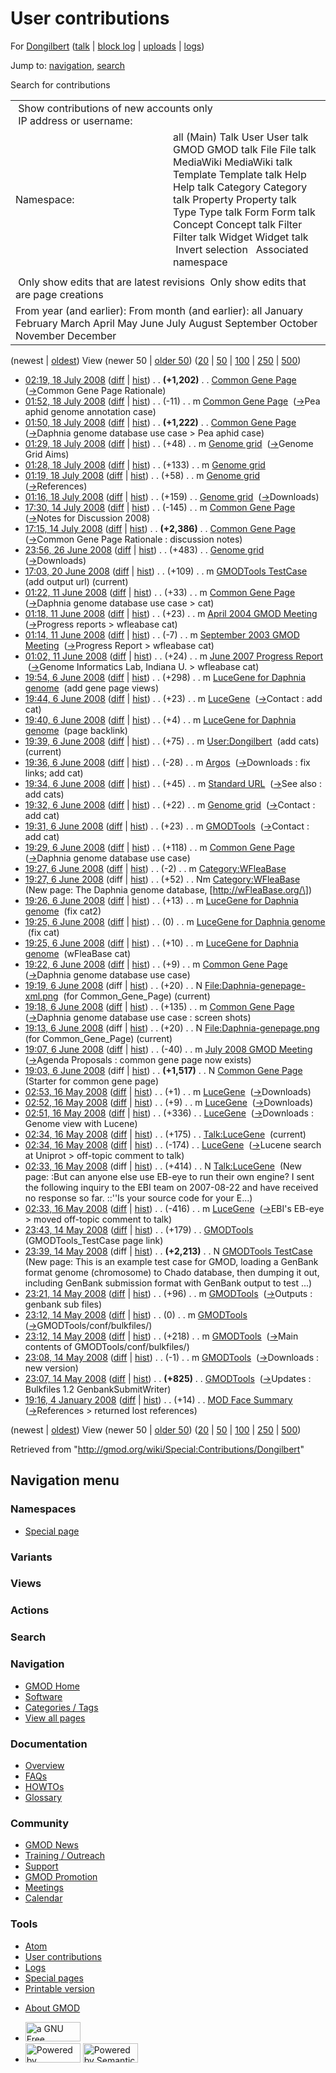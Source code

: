 <div id="mw-page-base" class="noprint">

</div>

<div id="mw-head-base" class="noprint">

</div>

<div id="content" class="mw-body" role="main">

<span id="top"></span>

<div id="mw-js-message" style="display:none;">

</div>



# <span dir="auto">User contributions</span>

<div id="bodyContent">

<div id="contentSub">

For [Dongilbert](/wiki/User:Dongilbert "User:Dongilbert") (<a
href="/mediawiki/index.php?title=User_talk:Dongilbert&amp;action=edit&amp;redlink=1"
class="new" title="User talk:Dongilbert (page does not exist)">talk</a>
\| [block
log](/mediawiki/index.php?title=Special:Log/block&page=User%3ADongilbert "Special:Log/block")
\|
[uploads](/wiki/Special:ListFiles/Dongilbert "Special:ListFiles/Dongilbert")
\| [logs](/wiki/Special:Log/Dongilbert "Special:Log/Dongilbert"))

</div>

<div id="jump-to-nav" class="mw-jump">

Jump to: [navigation](#mw-navigation), [search](#p-search)

</div>

<div id="mw-content-text">

Search for contributions

<table class="mw-contributions-table">
<colgroup>
<col style="width: 50%" />
<col style="width: 50%" />
</colgroup>
<tbody>
<tr class="odd">
<td colspan="2"> Show contributions of new accounts only<br />
 IP address or username:</td>
</tr>
<tr class="even">
<td class="mw-label">Namespace:</td>
<td>all (Main) Talk User User talk GMOD GMOD talk File File talk
MediaWiki MediaWiki talk Template Template talk Help Help talk Category
Category talk Property Property talk Type Type talk Form Form talk
Concept Concept talk Filter Filter talk Widget Widget talk  
 Invert selection 
 Associated namespace </td>
</tr>
<tr class="odd">
<td colspan="2"></td>
</tr>
<tr class="even">
<td colspan="2"> Only show edits that are latest revisions
 Only show edits that are page creations</td>
</tr>
<tr class="odd">
<td colspan="2">From year (and earlier): From month (and earlier): all
January February March April May June July August September October
November December</td>
</tr>
</tbody>
</table>

(newest \| <a
href="/mediawiki/index.php?title=Special:Contributions/Dongilbert&amp;dir=prev&amp;target=Dongilbert"
class="mw-lastlink" rel="last"
title="Special:Contributions/Dongilbert">oldest</a>) View (newer 50 \|
<a
href="/mediawiki/index.php?title=Special:Contributions/Dongilbert&amp;offset=20080104191647&amp;target=Dongilbert"
class="mw-nextlink" rel="next"
title="Special:Contributions/Dongilbert">older 50</a>) (<a
href="/mediawiki/index.php?title=Special:Contributions/Dongilbert&amp;offset=&amp;limit=20&amp;target=Dongilbert"
class="mw-numlink" title="Special:Contributions/Dongilbert">20</a> \| <a
href="/mediawiki/index.php?title=Special:Contributions/Dongilbert&amp;offset=&amp;limit=50&amp;target=Dongilbert"
class="mw-numlink" title="Special:Contributions/Dongilbert">50</a> \| <a
href="/mediawiki/index.php?title=Special:Contributions/Dongilbert&amp;offset=&amp;limit=100&amp;target=Dongilbert"
class="mw-numlink" title="Special:Contributions/Dongilbert">100</a> \|
<a
href="/mediawiki/index.php?title=Special:Contributions/Dongilbert&amp;offset=&amp;limit=250&amp;target=Dongilbert"
class="mw-numlink" title="Special:Contributions/Dongilbert">250</a> \|
<a
href="/mediawiki/index.php?title=Special:Contributions/Dongilbert&amp;offset=&amp;limit=500&amp;target=Dongilbert"
class="mw-numlink" title="Special:Contributions/Dongilbert">500</a>)

- <a href="/mediawiki/index.php?title=Common_Gene_Page&amp;oldid=5860"
  class="mw-changeslist-date" title="Common Gene Page">02:19, 18 July
  2008</a>
  ([diff](/mediawiki/index.php?title=Common_Gene_Page&diff=prev&oldid=5860 "Common Gene Page")
  \|
  [hist](/mediawiki/index.php?title=Common_Gene_Page&action=history "Common Gene Page"))
  <span class="mw-changeslist-separator">. .</span> **(+1,202)**‎
  <span class="mw-changeslist-separator">. .</span>
  <a href="/wiki/Common_Gene_Page" class="mw-contributions-title"
  title="Common Gene Page">Common Gene Page</a> ‎
  <span class="comment">([→](/wiki/Common_Gene_Page#Common_Gene_Page_Rationale "Common Gene Page")‎<span dir="auto"><span class="autocomment">Common
  Gene Page Rationale</span></span>)</span>
- <a href="/mediawiki/index.php?title=Common_Gene_Page&amp;oldid=5859"
  class="mw-changeslist-date" title="Common Gene Page">01:52, 18 July
  2008</a>
  ([diff](/mediawiki/index.php?title=Common_Gene_Page&diff=prev&oldid=5859 "Common Gene Page")
  \|
  [hist](/mediawiki/index.php?title=Common_Gene_Page&action=history "Common Gene Page"))
  <span class="mw-changeslist-separator">. .</span>
  <span class="mw-plusminus-neg" dir="ltr"
  title="5,264 bytes after change">(-11)</span>‎
  <span class="mw-changeslist-separator">. .</span> m
  <a href="/wiki/Common_Gene_Page" class="mw-contributions-title"
  title="Common Gene Page">Common Gene Page</a> ‎
  <span class="comment">([→](/wiki/Common_Gene_Page#Pea_aphid_genome_annotation_case "Common Gene Page")‎<span dir="auto"><span class="autocomment">Pea
  aphid genome annotation case</span></span>)</span>
- <a href="/mediawiki/index.php?title=Common_Gene_Page&amp;oldid=5858"
  class="mw-changeslist-date" title="Common Gene Page">01:50, 18 July
  2008</a>
  ([diff](/mediawiki/index.php?title=Common_Gene_Page&diff=prev&oldid=5858 "Common Gene Page")
  \|
  [hist](/mediawiki/index.php?title=Common_Gene_Page&action=history "Common Gene Page"))
  <span class="mw-changeslist-separator">. .</span> **(+1,222)**‎
  <span class="mw-changeslist-separator">. .</span>
  <a href="/wiki/Common_Gene_Page" class="mw-contributions-title"
  title="Common Gene Page">Common Gene Page</a> ‎
  <span class="comment">([→](/wiki/Common_Gene_Page#Daphnia_genome_database_use_case_.3E_Pea_aphid_case "Common Gene Page")‎<span dir="auto"><span class="autocomment">Daphnia
  genome database use case \> Pea aphid case</span></span>)</span>
- <a href="/mediawiki/index.php?title=Genome_grid&amp;oldid=5856"
  class="mw-changeslist-date" title="Genome grid">01:29, 18 July 2008</a>
  ([diff](/mediawiki/index.php?title=Genome_grid&diff=prev&oldid=5856 "Genome grid")
  \|
  [hist](/mediawiki/index.php?title=Genome_grid&action=history "Genome grid"))
  <span class="mw-changeslist-separator">. .</span>
  <span class="mw-plusminus-pos" dir="ltr"
  title="6,924 bytes after change">(+48)</span>‎
  <span class="mw-changeslist-separator">. .</span> m
  <a href="/wiki/Genome_grid" class="mw-contributions-title"
  title="Genome grid">Genome grid</a> ‎
  <span class="comment">([→](/wiki/Genome_grid#Genome_Grid_Aims "Genome grid")‎<span dir="auto"><span class="autocomment">Genome
  Grid Aims</span></span>)</span>
- <a href="/mediawiki/index.php?title=Genome_grid&amp;oldid=5855"
  class="mw-changeslist-date" title="Genome grid">01:28, 18 July 2008</a>
  ([diff](/mediawiki/index.php?title=Genome_grid&diff=prev&oldid=5855 "Genome grid")
  \|
  [hist](/mediawiki/index.php?title=Genome_grid&action=history "Genome grid"))
  <span class="mw-changeslist-separator">. .</span>
  <span class="mw-plusminus-pos" dir="ltr"
  title="6,876 bytes after change">(+133)</span>‎
  <span class="mw-changeslist-separator">. .</span> m
  <a href="/wiki/Genome_grid" class="mw-contributions-title"
  title="Genome grid">Genome grid</a> ‎
- <a href="/mediawiki/index.php?title=Genome_grid&amp;oldid=5854"
  class="mw-changeslist-date" title="Genome grid">01:19, 18 July 2008</a>
  ([diff](/mediawiki/index.php?title=Genome_grid&diff=prev&oldid=5854 "Genome grid")
  \|
  [hist](/mediawiki/index.php?title=Genome_grid&action=history "Genome grid"))
  <span class="mw-changeslist-separator">. .</span>
  <span class="mw-plusminus-pos" dir="ltr"
  title="6,743 bytes after change">(+58)</span>‎
  <span class="mw-changeslist-separator">. .</span> m
  <a href="/wiki/Genome_grid" class="mw-contributions-title"
  title="Genome grid">Genome grid</a> ‎
  <span class="comment">([→](/wiki/Genome_grid#References "Genome grid")‎<span dir="auto"><span class="autocomment">References</span></span>)</span>
- <a href="/mediawiki/index.php?title=Genome_grid&amp;oldid=5853"
  class="mw-changeslist-date" title="Genome grid">01:16, 18 July 2008</a>
  ([diff](/mediawiki/index.php?title=Genome_grid&diff=prev&oldid=5853 "Genome grid")
  \|
  [hist](/mediawiki/index.php?title=Genome_grid&action=history "Genome grid"))
  <span class="mw-changeslist-separator">. .</span>
  <span class="mw-plusminus-pos" dir="ltr"
  title="6,685 bytes after change">(+159)</span>‎
  <span class="mw-changeslist-separator">. .</span>
  <a href="/wiki/Genome_grid" class="mw-contributions-title"
  title="Genome grid">Genome grid</a> ‎
  <span class="comment">([→](/wiki/Genome_grid#Downloads "Genome grid")‎<span dir="auto"><span class="autocomment">Downloads</span></span>)</span>
- <a href="/mediawiki/index.php?title=Common_Gene_Page&amp;oldid=5781"
  class="mw-changeslist-date" title="Common Gene Page">17:30, 14 July
  2008</a>
  ([diff](/mediawiki/index.php?title=Common_Gene_Page&diff=prev&oldid=5781 "Common Gene Page")
  \|
  [hist](/mediawiki/index.php?title=Common_Gene_Page&action=history "Common Gene Page"))
  <span class="mw-changeslist-separator">. .</span>
  <span class="mw-plusminus-neg" dir="ltr"
  title="4,053 bytes after change">(-145)</span>‎
  <span class="mw-changeslist-separator">. .</span> m
  <a href="/wiki/Common_Gene_Page" class="mw-contributions-title"
  title="Common Gene Page">Common Gene Page</a> ‎
  <span class="comment">([→](/wiki/Common_Gene_Page#Notes_for_Discussion_2008 "Common Gene Page")‎<span dir="auto"><span class="autocomment">Notes
  for Discussion 2008</span></span>)</span>
- <a href="/mediawiki/index.php?title=Common_Gene_Page&amp;oldid=5779"
  class="mw-changeslist-date" title="Common Gene Page">17:15, 14 July
  2008</a>
  ([diff](/mediawiki/index.php?title=Common_Gene_Page&diff=prev&oldid=5779 "Common Gene Page")
  \|
  [hist](/mediawiki/index.php?title=Common_Gene_Page&action=history "Common Gene Page"))
  <span class="mw-changeslist-separator">. .</span> **(+2,386)**‎
  <span class="mw-changeslist-separator">. .</span>
  <a href="/wiki/Common_Gene_Page" class="mw-contributions-title"
  title="Common Gene Page">Common Gene Page</a> ‎
  <span class="comment">([→](/wiki/Common_Gene_Page#Common_Gene_Page_Rationale_:_discussion_notes "Common Gene Page")‎<span dir="auto"><span class="autocomment">Common
  Gene Page Rationale : discussion notes</span></span>)</span>
- <a href="/mediawiki/index.php?title=Genome_grid&amp;oldid=5673"
  class="mw-changeslist-date" title="Genome grid">23:56, 26 June 2008</a>
  ([diff](/mediawiki/index.php?title=Genome_grid&diff=prev&oldid=5673 "Genome grid")
  \|
  [hist](/mediawiki/index.php?title=Genome_grid&action=history "Genome grid"))
  <span class="mw-changeslist-separator">. .</span>
  <span class="mw-plusminus-pos" dir="ltr"
  title="6,526 bytes after change">(+483)</span>‎
  <span class="mw-changeslist-separator">. .</span>
  <a href="/wiki/Genome_grid" class="mw-contributions-title"
  title="Genome grid">Genome grid</a> ‎
  <span class="comment">([→](/wiki/Genome_grid#Downloads "Genome grid")‎<span dir="auto"><span class="autocomment">Downloads</span></span>)</span>
- <a href="/mediawiki/index.php?title=GMODTools_TestCase&amp;oldid=5664"
  class="mw-changeslist-date" title="GMODTools TestCase">17:03, 20 June
  2008</a>
  ([diff](/mediawiki/index.php?title=GMODTools_TestCase&diff=prev&oldid=5664 "GMODTools TestCase")
  \|
  [hist](/mediawiki/index.php?title=GMODTools_TestCase&action=history "GMODTools TestCase"))
  <span class="mw-changeslist-separator">. .</span>
  <span class="mw-plusminus-pos" dir="ltr"
  title="2,322 bytes after change">(+109)</span>‎
  <span class="mw-changeslist-separator">. .</span> m
  <a href="/wiki/GMODTools_TestCase" class="mw-contributions-title"
  title="GMODTools TestCase">GMODTools TestCase</a> ‎
  <span class="comment">(add output url)</span>
  <span class="mw-uctop">(current)</span>
- <a href="/mediawiki/index.php?title=Common_Gene_Page&amp;oldid=5595"
  class="mw-changeslist-date" title="Common Gene Page">01:22, 11 June
  2008</a>
  ([diff](/mediawiki/index.php?title=Common_Gene_Page&diff=prev&oldid=5595 "Common Gene Page")
  \|
  [hist](/mediawiki/index.php?title=Common_Gene_Page&action=history "Common Gene Page"))
  <span class="mw-changeslist-separator">. .</span>
  <span class="mw-plusminus-pos" dir="ltr"
  title="1,812 bytes after change">(+33)</span>‎
  <span class="mw-changeslist-separator">. .</span> m
  <a href="/wiki/Common_Gene_Page" class="mw-contributions-title"
  title="Common Gene Page">Common Gene Page</a> ‎
  <span class="comment">([→](/wiki/Common_Gene_Page#Daphnia_genome_database_use_case_.3E_cat "Common Gene Page")‎<span dir="auto"><span class="autocomment">Daphnia
  genome database use case \> cat</span></span>)</span>
- <a
  href="/mediawiki/index.php?title=April_2004_GMOD_Meeting&amp;oldid=5594"
  class="mw-changeslist-date" title="April 2004 GMOD Meeting">01:18, 11
  June 2008</a>
  ([diff](/mediawiki/index.php?title=April_2004_GMOD_Meeting&diff=prev&oldid=5594 "April 2004 GMOD Meeting")
  \|
  [hist](/mediawiki/index.php?title=April_2004_GMOD_Meeting&action=history "April 2004 GMOD Meeting"))
  <span class="mw-changeslist-separator">. .</span>
  <span class="mw-plusminus-pos" dir="ltr"
  title="43,350 bytes after change">(+23)</span>‎
  <span class="mw-changeslist-separator">. .</span> m
  <a href="/wiki/April_2004_GMOD_Meeting" class="mw-contributions-title"
  title="April 2004 GMOD Meeting">April 2004 GMOD Meeting</a> ‎
  <span class="comment">([→](/wiki/April_2004_GMOD_Meeting#Progress_reports_.3E_wfleabase_cat "April 2004 GMOD Meeting")‎<span dir="auto"><span class="autocomment">Progress
  reports \> wfleabase cat</span></span>)</span>
- <a
  href="/mediawiki/index.php?title=September_2003_GMOD_Meeting&amp;oldid=5593"
  class="mw-changeslist-date" title="September 2003 GMOD Meeting">01:14,
  11 June 2008</a>
  ([diff](/mediawiki/index.php?title=September_2003_GMOD_Meeting&diff=prev&oldid=5593 "September 2003 GMOD Meeting")
  \|
  [hist](/mediawiki/index.php?title=September_2003_GMOD_Meeting&action=history "September 2003 GMOD Meeting"))
  <span class="mw-changeslist-separator">. .</span>
  <span class="mw-plusminus-neg" dir="ltr"
  title="28,862 bytes after change">(-7)</span>‎
  <span class="mw-changeslist-separator">. .</span> m
  <a href="/wiki/September_2003_GMOD_Meeting"
  class="mw-contributions-title"
  title="September 2003 GMOD Meeting">September 2003 GMOD Meeting</a> ‎
  <span class="comment">([→](/wiki/September_2003_GMOD_Meeting#Progress_Report_.3E_wfleabase_cat "September 2003 GMOD Meeting")‎<span dir="auto"><span class="autocomment">Progress
  Report \> wfleabase cat</span></span>)</span>
- <a
  href="/mediawiki/index.php?title=June_2007_Progress_Report&amp;oldid=5592"
  class="mw-changeslist-date" title="June 2007 Progress Report">01:02, 11
  June 2008</a>
  ([diff](/mediawiki/index.php?title=June_2007_Progress_Report&diff=prev&oldid=5592 "June 2007 Progress Report")
  \|
  [hist](/mediawiki/index.php?title=June_2007_Progress_Report&action=history "June 2007 Progress Report"))
  <span class="mw-changeslist-separator">. .</span>
  <span class="mw-plusminus-pos" dir="ltr"
  title="27,068 bytes after change">(+24)</span>‎
  <span class="mw-changeslist-separator">. .</span> m
  <a href="/wiki/June_2007_Progress_Report" class="mw-contributions-title"
  title="June 2007 Progress Report">June 2007 Progress Report</a> ‎
  <span class="comment">([→](/wiki/June_2007_Progress_Report#Genome_Informatics_Lab.2C_Indiana_U._.3E_wfleabase_cat "June 2007 Progress Report")‎<span dir="auto"><span class="autocomment">Genome
  Informatics Lab, Indiana U. \> wfleabase cat</span></span>)</span>
- <a
  href="/mediawiki/index.php?title=LuceGene_for_Daphnia_genome&amp;oldid=5582"
  class="mw-changeslist-date" title="LuceGene for Daphnia genome">19:54, 6
  June 2008</a>
  ([diff](/mediawiki/index.php?title=LuceGene_for_Daphnia_genome&diff=prev&oldid=5582 "LuceGene for Daphnia genome")
  \|
  [hist](/mediawiki/index.php?title=LuceGene_for_Daphnia_genome&action=history "LuceGene for Daphnia genome"))
  <span class="mw-changeslist-separator">. .</span>
  <span class="mw-plusminus-pos" dir="ltr"
  title="2,808 bytes after change">(+298)</span>‎
  <span class="mw-changeslist-separator">. .</span> m
  <a href="/wiki/LuceGene_for_Daphnia_genome"
  class="mw-contributions-title"
  title="LuceGene for Daphnia genome">LuceGene for Daphnia genome</a> ‎
  <span class="comment">(add gene page views)</span>
- <a href="/mediawiki/index.php?title=LuceGene&amp;oldid=5580"
  class="mw-changeslist-date" title="LuceGene">19:44, 6 June 2008</a>
  ([diff](/mediawiki/index.php?title=LuceGene&diff=prev&oldid=5580 "LuceGene")
  \|
  [hist](/mediawiki/index.php?title=LuceGene&action=history "LuceGene"))
  <span class="mw-changeslist-separator">. .</span>
  <span class="mw-plusminus-pos" dir="ltr"
  title="5,641 bytes after change">(+23)</span>‎
  <span class="mw-changeslist-separator">. .</span> m
  <a href="/wiki/LuceGene" class="mw-contributions-title"
  title="LuceGene">LuceGene</a> ‎
  <span class="comment">([→](/wiki/LuceGene#Contact_:_add_cat "LuceGene")‎<span dir="auto"><span class="autocomment">Contact
  : add cat</span></span>)</span>
- <a
  href="/mediawiki/index.php?title=LuceGene_for_Daphnia_genome&amp;oldid=5579"
  class="mw-changeslist-date" title="LuceGene for Daphnia genome">19:40, 6
  June 2008</a>
  ([diff](/mediawiki/index.php?title=LuceGene_for_Daphnia_genome&diff=prev&oldid=5579 "LuceGene for Daphnia genome")
  \|
  [hist](/mediawiki/index.php?title=LuceGene_for_Daphnia_genome&action=history "LuceGene for Daphnia genome"))
  <span class="mw-changeslist-separator">. .</span>
  <span class="mw-plusminus-pos" dir="ltr"
  title="2,510 bytes after change">(+4)</span>‎
  <span class="mw-changeslist-separator">. .</span> m
  <a href="/wiki/LuceGene_for_Daphnia_genome"
  class="mw-contributions-title"
  title="LuceGene for Daphnia genome">LuceGene for Daphnia genome</a> ‎
  <span class="comment">(page backlink)</span>
- <a href="/mediawiki/index.php?title=User:Dongilbert&amp;oldid=5578"
  class="mw-changeslist-date" title="User:Dongilbert">19:39, 6 June
  2008</a>
  ([diff](/mediawiki/index.php?title=User:Dongilbert&diff=prev&oldid=5578 "User:Dongilbert")
  \|
  [hist](/mediawiki/index.php?title=User:Dongilbert&action=history "User:Dongilbert"))
  <span class="mw-changeslist-separator">. .</span>
  <span class="mw-plusminus-pos" dir="ltr"
  title="179 bytes after change">(+75)</span>‎
  <span class="mw-changeslist-separator">. .</span> m
  <a href="/wiki/User:Dongilbert" class="mw-contributions-title"
  title="User:Dongilbert">User:Dongilbert</a> ‎
  <span class="comment">(add cats)</span>
  <span class="mw-uctop">(current)</span>
- <a href="/mediawiki/index.php?title=Argos&amp;oldid=5577"
  class="mw-changeslist-date" title="Argos">19:36, 6 June 2008</a>
  ([diff](/mediawiki/index.php?title=Argos&diff=prev&oldid=5577 "Argos")
  \| [hist](/mediawiki/index.php?title=Argos&action=history "Argos"))
  <span class="mw-changeslist-separator">. .</span>
  <span class="mw-plusminus-neg" dir="ltr"
  title="12,244 bytes after change">(-28)</span>‎
  <span class="mw-changeslist-separator">. .</span> m
  <a href="/wiki/Argos" class="mw-contributions-title"
  title="Argos">Argos</a> ‎
  <span class="comment">([→](/wiki/Argos#Downloads_:_fix_links.3B_add_cat "Argos")‎<span dir="auto"><span class="autocomment">Downloads
  : fix links; add cat</span></span>)</span>
- <a href="/mediawiki/index.php?title=Standard_URL&amp;oldid=5576"
  class="mw-changeslist-date" title="Standard URL">19:34, 6 June 2008</a>
  ([diff](/mediawiki/index.php?title=Standard_URL&diff=prev&oldid=5576 "Standard URL")
  \|
  [hist](/mediawiki/index.php?title=Standard_URL&action=history "Standard URL"))
  <span class="mw-changeslist-separator">. .</span>
  <span class="mw-plusminus-pos" dir="ltr"
  title="4,179 bytes after change">(+45)</span>‎
  <span class="mw-changeslist-separator">. .</span> m
  <a href="/wiki/Standard_URL" class="mw-contributions-title"
  title="Standard URL">Standard URL</a> ‎
  <span class="comment">([→](/wiki/Standard_URL#See_also_:_add_cats "Standard URL")‎<span dir="auto"><span class="autocomment">See
  also : add cats</span></span>)</span>
- <a href="/mediawiki/index.php?title=Genome_grid&amp;oldid=5575"
  class="mw-changeslist-date" title="Genome grid">19:32, 6 June 2008</a>
  ([diff](/mediawiki/index.php?title=Genome_grid&diff=prev&oldid=5575 "Genome grid")
  \|
  [hist](/mediawiki/index.php?title=Genome_grid&action=history "Genome grid"))
  <span class="mw-changeslist-separator">. .</span>
  <span class="mw-plusminus-pos" dir="ltr"
  title="6,043 bytes after change">(+22)</span>‎
  <span class="mw-changeslist-separator">. .</span> m
  <a href="/wiki/Genome_grid" class="mw-contributions-title"
  title="Genome grid">Genome grid</a> ‎
  <span class="comment">([→](/wiki/Genome_grid#Contact_:_add_cat "Genome grid")‎<span dir="auto"><span class="autocomment">Contact
  : add cat</span></span>)</span>
- <a href="/mediawiki/index.php?title=GMODTools&amp;oldid=5574"
  class="mw-changeslist-date" title="GMODTools">19:31, 6 June 2008</a>
  ([diff](/mediawiki/index.php?title=GMODTools&diff=prev&oldid=5574 "GMODTools")
  \|
  [hist](/mediawiki/index.php?title=GMODTools&action=history "GMODTools"))
  <span class="mw-changeslist-separator">. .</span>
  <span class="mw-plusminus-pos" dir="ltr"
  title="10,019 bytes after change">(+23)</span>‎
  <span class="mw-changeslist-separator">. .</span> m
  <a href="/wiki/GMODTools" class="mw-contributions-title"
  title="GMODTools">GMODTools</a> ‎
  <span class="comment">([→](/wiki/GMODTools#Contact_:_add_cat "GMODTools")‎<span dir="auto"><span class="autocomment">Contact
  : add cat</span></span>)</span>
- <a href="/mediawiki/index.php?title=Common_Gene_Page&amp;oldid=5573"
  class="mw-changeslist-date" title="Common Gene Page">19:29, 6 June
  2008</a>
  ([diff](/mediawiki/index.php?title=Common_Gene_Page&diff=prev&oldid=5573 "Common Gene Page")
  \|
  [hist](/mediawiki/index.php?title=Common_Gene_Page&action=history "Common Gene Page"))
  <span class="mw-changeslist-separator">. .</span>
  <span class="mw-plusminus-pos" dir="ltr"
  title="1,779 bytes after change">(+118)</span>‎
  <span class="mw-changeslist-separator">. .</span> m
  <a href="/wiki/Common_Gene_Page" class="mw-contributions-title"
  title="Common Gene Page">Common Gene Page</a> ‎
  <span class="comment">([→](/wiki/Common_Gene_Page#Daphnia_genome_database_use_case "Common Gene Page")‎<span dir="auto"><span class="autocomment">Daphnia
  genome database use case</span></span>)</span>
- <a href="/mediawiki/index.php?title=Category:WFleaBase&amp;oldid=5572"
  class="mw-changeslist-date" title="Category:WFleaBase">19:27, 6 June
  2008</a>
  ([diff](/mediawiki/index.php?title=Category:WFleaBase&diff=prev&oldid=5572 "Category:WFleaBase")
  \|
  [hist](/mediawiki/index.php?title=Category:WFleaBase&action=history "Category:WFleaBase"))
  <span class="mw-changeslist-separator">. .</span>
  <span class="mw-plusminus-neg" dir="ltr"
  title="50 bytes after change">(-2)</span>‎
  <span class="mw-changeslist-separator">. .</span> m
  <a href="/wiki/Category:WFleaBase" class="mw-contributions-title"
  title="Category:WFleaBase">Category:WFleaBase</a> ‎
- <a href="/mediawiki/index.php?title=Category:WFleaBase&amp;oldid=5571"
  class="mw-changeslist-date" title="Category:WFleaBase">19:27, 6 June
  2008</a> (diff \|
  [hist](/mediawiki/index.php?title=Category:WFleaBase&action=history "Category:WFleaBase"))
  <span class="mw-changeslist-separator">. .</span>
  <span class="mw-plusminus-pos" dir="ltr"
  title="52 bytes after change">(+52)</span>‎
  <span class="mw-changeslist-separator">. .</span> Nm
  <a href="/wiki/Category:WFleaBase" class="mw-contributions-title"
  title="Category:WFleaBase">Category:WFleaBase</a> ‎
  <span class="comment">(New page: The Daphnia genome database,
  \[http://wFleaBase.org/\])</span>
- <a
  href="/mediawiki/index.php?title=LuceGene_for_Daphnia_genome&amp;oldid=5570"
  class="mw-changeslist-date" title="LuceGene for Daphnia genome">19:26, 6
  June 2008</a>
  ([diff](/mediawiki/index.php?title=LuceGene_for_Daphnia_genome&diff=prev&oldid=5570 "LuceGene for Daphnia genome")
  \|
  [hist](/mediawiki/index.php?title=LuceGene_for_Daphnia_genome&action=history "LuceGene for Daphnia genome"))
  <span class="mw-changeslist-separator">. .</span>
  <span class="mw-plusminus-pos" dir="ltr"
  title="2,506 bytes after change">(+13)</span>‎
  <span class="mw-changeslist-separator">. .</span> m
  <a href="/wiki/LuceGene_for_Daphnia_genome"
  class="mw-contributions-title"
  title="LuceGene for Daphnia genome">LuceGene for Daphnia genome</a> ‎
  <span class="comment">(fix cat2)</span>
- <a
  href="/mediawiki/index.php?title=LuceGene_for_Daphnia_genome&amp;oldid=5569"
  class="mw-changeslist-date" title="LuceGene for Daphnia genome">19:25, 6
  June 2008</a>
  ([diff](/mediawiki/index.php?title=LuceGene_for_Daphnia_genome&diff=prev&oldid=5569 "LuceGene for Daphnia genome")
  \|
  [hist](/mediawiki/index.php?title=LuceGene_for_Daphnia_genome&action=history "LuceGene for Daphnia genome"))
  <span class="mw-changeslist-separator">. .</span>
  <span class="mw-plusminus-null" dir="ltr"
  title="2,493 bytes after change">(0)</span>‎
  <span class="mw-changeslist-separator">. .</span> m
  <a href="/wiki/LuceGene_for_Daphnia_genome"
  class="mw-contributions-title"
  title="LuceGene for Daphnia genome">LuceGene for Daphnia genome</a> ‎
  <span class="comment">(fix cat)</span>
- <a
  href="/mediawiki/index.php?title=LuceGene_for_Daphnia_genome&amp;oldid=5568"
  class="mw-changeslist-date" title="LuceGene for Daphnia genome">19:25, 6
  June 2008</a>
  ([diff](/mediawiki/index.php?title=LuceGene_for_Daphnia_genome&diff=prev&oldid=5568 "LuceGene for Daphnia genome")
  \|
  [hist](/mediawiki/index.php?title=LuceGene_for_Daphnia_genome&action=history "LuceGene for Daphnia genome"))
  <span class="mw-changeslist-separator">. .</span>
  <span class="mw-plusminus-pos" dir="ltr"
  title="2,493 bytes after change">(+10)</span>‎
  <span class="mw-changeslist-separator">. .</span> m
  <a href="/wiki/LuceGene_for_Daphnia_genome"
  class="mw-contributions-title"
  title="LuceGene for Daphnia genome">LuceGene for Daphnia genome</a> ‎
  <span class="comment">(wFleaBase cat)</span>
- <a href="/mediawiki/index.php?title=Common_Gene_Page&amp;oldid=5567"
  class="mw-changeslist-date" title="Common Gene Page">19:22, 6 June
  2008</a>
  ([diff](/mediawiki/index.php?title=Common_Gene_Page&diff=prev&oldid=5567 "Common Gene Page")
  \|
  [hist](/mediawiki/index.php?title=Common_Gene_Page&action=history "Common Gene Page"))
  <span class="mw-changeslist-separator">. .</span>
  <span class="mw-plusminus-pos" dir="ltr"
  title="1,661 bytes after change">(+9)</span>‎
  <span class="mw-changeslist-separator">. .</span> m
  <a href="/wiki/Common_Gene_Page" class="mw-contributions-title"
  title="Common Gene Page">Common Gene Page</a> ‎
  <span class="comment">([→](/wiki/Common_Gene_Page#Daphnia_genome_database_use_case "Common Gene Page")‎<span dir="auto"><span class="autocomment">Daphnia
  genome database use case</span></span>)</span>
- <a
  href="/mediawiki/index.php?title=File:Daphnia-genepage-xml.png&amp;oldid=5566"
  class="mw-changeslist-date" title="File:Daphnia-genepage-xml.png">19:19,
  6 June 2008</a> (diff \|
  [hist](/mediawiki/index.php?title=File:Daphnia-genepage-xml.png&action=history "File:Daphnia-genepage-xml.png"))
  <span class="mw-changeslist-separator">. .</span>
  <span class="mw-plusminus-pos" dir="ltr"
  title="20 bytes after change">(+20)</span>‎
  <span class="mw-changeslist-separator">. .</span> N
  <a href="/wiki/File:Daphnia-genepage-xml.png"
  class="mw-contributions-title"
  title="File:Daphnia-genepage-xml.png">File:Daphnia-genepage-xml.png</a>
  ‎ <span class="comment">(for Common_Gene_Page)</span>
  <span class="mw-uctop">(current)</span>
- <a href="/mediawiki/index.php?title=Common_Gene_Page&amp;oldid=5565"
  class="mw-changeslist-date" title="Common Gene Page">19:18, 6 June
  2008</a>
  ([diff](/mediawiki/index.php?title=Common_Gene_Page&diff=prev&oldid=5565 "Common Gene Page")
  \|
  [hist](/mediawiki/index.php?title=Common_Gene_Page&action=history "Common Gene Page"))
  <span class="mw-changeslist-separator">. .</span>
  <span class="mw-plusminus-pos" dir="ltr"
  title="1,652 bytes after change">(+135)</span>‎
  <span class="mw-changeslist-separator">. .</span> m
  <a href="/wiki/Common_Gene_Page" class="mw-contributions-title"
  title="Common Gene Page">Common Gene Page</a> ‎
  <span class="comment">([→](/wiki/Common_Gene_Page#Daphnia_genome_database_use_case_:_screen_shots "Common Gene Page")‎<span dir="auto"><span class="autocomment">Daphnia
  genome database use case : screen shots</span></span>)</span>
- <a
  href="/mediawiki/index.php?title=File:Daphnia-genepage.png&amp;oldid=5563"
  class="mw-changeslist-date" title="File:Daphnia-genepage.png">19:13, 6
  June 2008</a> (diff \|
  [hist](/mediawiki/index.php?title=File:Daphnia-genepage.png&action=history "File:Daphnia-genepage.png"))
  <span class="mw-changeslist-separator">. .</span>
  <span class="mw-plusminus-pos" dir="ltr"
  title="20 bytes after change">(+20)</span>‎
  <span class="mw-changeslist-separator">. .</span> N
  <a href="/wiki/File:Daphnia-genepage.png" class="mw-contributions-title"
  title="File:Daphnia-genepage.png">File:Daphnia-genepage.png</a> ‎
  <span class="comment">(for Common_Gene_Page)</span>
  <span class="mw-uctop">(current)</span>
- <a
  href="/mediawiki/index.php?title=July_2008_GMOD_Meeting&amp;oldid=5561"
  class="mw-changeslist-date" title="July 2008 GMOD Meeting">19:07, 6 June
  2008</a>
  ([diff](/mediawiki/index.php?title=July_2008_GMOD_Meeting&diff=prev&oldid=5561 "July 2008 GMOD Meeting")
  \|
  [hist](/mediawiki/index.php?title=July_2008_GMOD_Meeting&action=history "July 2008 GMOD Meeting"))
  <span class="mw-changeslist-separator">. .</span>
  <span class="mw-plusminus-neg" dir="ltr"
  title="2,539 bytes after change">(-40)</span>‎
  <span class="mw-changeslist-separator">. .</span> m
  <a href="/wiki/July_2008_GMOD_Meeting" class="mw-contributions-title"
  title="July 2008 GMOD Meeting">July 2008 GMOD Meeting</a> ‎
  <span class="comment">([→](/wiki/July_2008_GMOD_Meeting#Agenda_Proposals_:_common_gene_page_now_exists "July 2008 GMOD Meeting")‎<span dir="auto"><span class="autocomment">Agenda
  Proposals : common gene page now exists</span></span>)</span>
- <a href="/mediawiki/index.php?title=Common_Gene_Page&amp;oldid=5560"
  class="mw-changeslist-date" title="Common Gene Page">19:03, 6 June
  2008</a> (diff \|
  [hist](/mediawiki/index.php?title=Common_Gene_Page&action=history "Common Gene Page"))
  <span class="mw-changeslist-separator">. .</span> **(+1,517)**‎
  <span class="mw-changeslist-separator">. .</span> N
  <a href="/wiki/Common_Gene_Page" class="mw-contributions-title"
  title="Common Gene Page">Common Gene Page</a> ‎
  <span class="comment">(Starter for common gene page)</span>
- <a href="/mediawiki/index.php?title=LuceGene&amp;oldid=5433"
  class="mw-changeslist-date" title="LuceGene">02:53, 16 May 2008</a>
  ([diff](/mediawiki/index.php?title=LuceGene&diff=prev&oldid=5433 "LuceGene")
  \|
  [hist](/mediawiki/index.php?title=LuceGene&action=history "LuceGene"))
  <span class="mw-changeslist-separator">. .</span>
  <span class="mw-plusminus-pos" dir="ltr"
  title="5,618 bytes after change">(+1)</span>‎
  <span class="mw-changeslist-separator">. .</span> m
  <a href="/wiki/LuceGene" class="mw-contributions-title"
  title="LuceGene">LuceGene</a> ‎
  <span class="comment">([→](/wiki/LuceGene#Downloads "LuceGene")‎<span dir="auto"><span class="autocomment">Downloads</span></span>)</span>
- <a href="/mediawiki/index.php?title=LuceGene&amp;oldid=5432"
  class="mw-changeslist-date" title="LuceGene">02:52, 16 May 2008</a>
  ([diff](/mediawiki/index.php?title=LuceGene&diff=prev&oldid=5432 "LuceGene")
  \|
  [hist](/mediawiki/index.php?title=LuceGene&action=history "LuceGene"))
  <span class="mw-changeslist-separator">. .</span>
  <span class="mw-plusminus-pos" dir="ltr"
  title="5,617 bytes after change">(+9)</span>‎
  <span class="mw-changeslist-separator">. .</span> m
  <a href="/wiki/LuceGene" class="mw-contributions-title"
  title="LuceGene">LuceGene</a> ‎
  <span class="comment">([→](/wiki/LuceGene#Downloads "LuceGene")‎<span dir="auto"><span class="autocomment">Downloads</span></span>)</span>
- <a href="/mediawiki/index.php?title=LuceGene&amp;oldid=5431"
  class="mw-changeslist-date" title="LuceGene">02:51, 16 May 2008</a>
  ([diff](/mediawiki/index.php?title=LuceGene&diff=prev&oldid=5431 "LuceGene")
  \|
  [hist](/mediawiki/index.php?title=LuceGene&action=history "LuceGene"))
  <span class="mw-changeslist-separator">. .</span>
  <span class="mw-plusminus-pos" dir="ltr"
  title="5,608 bytes after change">(+336)</span>‎
  <span class="mw-changeslist-separator">. .</span>
  <a href="/wiki/LuceGene" class="mw-contributions-title"
  title="LuceGene">LuceGene</a> ‎
  <span class="comment">([→](/wiki/LuceGene#Downloads_:_Genome_view_with_Lucene "LuceGene")‎<span dir="auto"><span class="autocomment">Downloads
  : Genome view with Lucene</span></span>)</span>
- <a href="/mediawiki/index.php?title=Talk:LuceGene&amp;oldid=5430"
  class="mw-changeslist-date" title="Talk:LuceGene">02:34, 16 May 2008</a>
  ([diff](/mediawiki/index.php?title=Talk:LuceGene&diff=prev&oldid=5430 "Talk:LuceGene")
  \|
  [hist](/mediawiki/index.php?title=Talk:LuceGene&action=history "Talk:LuceGene"))
  <span class="mw-changeslist-separator">. .</span>
  <span class="mw-plusminus-pos" dir="ltr"
  title="589 bytes after change">(+175)</span>‎
  <span class="mw-changeslist-separator">. .</span>
  <a href="/wiki/Talk:LuceGene" class="mw-contributions-title"
  title="Talk:LuceGene">Talk:LuceGene</a> ‎
  <span class="mw-uctop">(current)</span>
- <a href="/mediawiki/index.php?title=LuceGene&amp;oldid=5429"
  class="mw-changeslist-date" title="LuceGene">02:34, 16 May 2008</a>
  ([diff](/mediawiki/index.php?title=LuceGene&diff=prev&oldid=5429 "LuceGene")
  \|
  [hist](/mediawiki/index.php?title=LuceGene&action=history "LuceGene"))
  <span class="mw-changeslist-separator">. .</span>
  <span class="mw-plusminus-neg" dir="ltr"
  title="5,272 bytes after change">(-174)</span>‎
  <span class="mw-changeslist-separator">. .</span>
  <a href="/wiki/LuceGene" class="mw-contributions-title"
  title="LuceGene">LuceGene</a> ‎
  <span class="comment">([→](/wiki/LuceGene#Lucene_search_at_Uniprot_.3E_off-topic_comment_to_talk "LuceGene")‎<span dir="auto"><span class="autocomment">Lucene
  search at Uniprot \> off-topic comment to talk</span></span>)</span>
- <a href="/mediawiki/index.php?title=Talk:LuceGene&amp;oldid=5428"
  class="mw-changeslist-date" title="Talk:LuceGene">02:33, 16 May 2008</a>
  (diff \|
  [hist](/mediawiki/index.php?title=Talk:LuceGene&action=history "Talk:LuceGene"))
  <span class="mw-changeslist-separator">. .</span>
  <span class="mw-plusminus-pos" dir="ltr"
  title="414 bytes after change">(+414)</span>‎
  <span class="mw-changeslist-separator">. .</span> N
  <a href="/wiki/Talk:LuceGene" class="mw-contributions-title"
  title="Talk:LuceGene">Talk:LuceGene</a> ‎ <span class="comment">(New
  page: :But can anyone else use EB-eye to run their own engine? I sent
  the following inquiry to the EBI team on 2007-08-22 and have received
  no response so far. ::''Is your source code for your E...)</span>
- <a href="/mediawiki/index.php?title=LuceGene&amp;oldid=5427"
  class="mw-changeslist-date" title="LuceGene">02:33, 16 May 2008</a>
  ([diff](/mediawiki/index.php?title=LuceGene&diff=prev&oldid=5427 "LuceGene")
  \|
  [hist](/mediawiki/index.php?title=LuceGene&action=history "LuceGene"))
  <span class="mw-changeslist-separator">. .</span>
  <span class="mw-plusminus-neg" dir="ltr"
  title="5,446 bytes after change">(-416)</span>‎
  <span class="mw-changeslist-separator">. .</span> m
  <a href="/wiki/LuceGene" class="mw-contributions-title"
  title="LuceGene">LuceGene</a> ‎
  <span class="comment">([→](/wiki/LuceGene#EBI.27s_EB-eye_.3E_moved_off-topic_comment_to_talk "LuceGene")‎<span dir="auto"><span class="autocomment">EBI's
  EB-eye \> moved off-topic comment to talk</span></span>)</span>
- <a href="/mediawiki/index.php?title=GMODTools&amp;oldid=5417"
  class="mw-changeslist-date" title="GMODTools">23:43, 14 May 2008</a>
  ([diff](/mediawiki/index.php?title=GMODTools&diff=prev&oldid=5417 "GMODTools")
  \|
  [hist](/mediawiki/index.php?title=GMODTools&action=history "GMODTools"))
  <span class="mw-changeslist-separator">. .</span>
  <span class="mw-plusminus-pos" dir="ltr"
  title="9,996 bytes after change">(+179)</span>‎
  <span class="mw-changeslist-separator">. .</span>
  <a href="/wiki/GMODTools" class="mw-contributions-title"
  title="GMODTools">GMODTools</a> ‎
  <span class="comment">(GMODTools_TestCase page link)</span>
- <a href="/mediawiki/index.php?title=GMODTools_TestCase&amp;oldid=5416"
  class="mw-changeslist-date" title="GMODTools TestCase">23:39, 14 May
  2008</a> (diff \|
  [hist](/mediawiki/index.php?title=GMODTools_TestCase&action=history "GMODTools TestCase"))
  <span class="mw-changeslist-separator">. .</span> **(+2,213)**‎
  <span class="mw-changeslist-separator">. .</span> N
  <a href="/wiki/GMODTools_TestCase" class="mw-contributions-title"
  title="GMODTools TestCase">GMODTools TestCase</a> ‎
  <span class="comment">(New page: This is an example test case for
  GMOD, loading a GenBank format genome (chromosome) to Chado database,
  then dumping it out, including GenBank submission format with GenBank
  output to test ...)</span>
- <a href="/mediawiki/index.php?title=GMODTools&amp;oldid=5415"
  class="mw-changeslist-date" title="GMODTools">23:21, 14 May 2008</a>
  ([diff](/mediawiki/index.php?title=GMODTools&diff=prev&oldid=5415 "GMODTools")
  \|
  [hist](/mediawiki/index.php?title=GMODTools&action=history "GMODTools"))
  <span class="mw-changeslist-separator">. .</span>
  <span class="mw-plusminus-pos" dir="ltr"
  title="9,817 bytes after change">(+96)</span>‎
  <span class="mw-changeslist-separator">. .</span> m
  <a href="/wiki/GMODTools" class="mw-contributions-title"
  title="GMODTools">GMODTools</a> ‎
  <span class="comment">([→](/wiki/GMODTools#Outputs_:_genbank_sub_files "GMODTools")‎<span dir="auto"><span class="autocomment">Outputs
  : genbank sub files</span></span>)</span>
- <a href="/mediawiki/index.php?title=GMODTools&amp;oldid=5414"
  class="mw-changeslist-date" title="GMODTools">23:12, 14 May 2008</a>
  ([diff](/mediawiki/index.php?title=GMODTools&diff=prev&oldid=5414 "GMODTools")
  \|
  [hist](/mediawiki/index.php?title=GMODTools&action=history "GMODTools"))
  <span class="mw-changeslist-separator">. .</span>
  <span class="mw-plusminus-null" dir="ltr"
  title="9,721 bytes after change">(0)</span>‎
  <span class="mw-changeslist-separator">. .</span> m
  <a href="/wiki/GMODTools" class="mw-contributions-title"
  title="GMODTools">GMODTools</a> ‎
  <span class="comment">([→](/wiki/GMODTools#GMODTools.2Fconf.2Fbulkfiles.2F "GMODTools")‎<span dir="auto"><span class="autocomment">GMODTools/conf/bulkfiles/</span></span>)</span>
- <a href="/mediawiki/index.php?title=GMODTools&amp;oldid=5413"
  class="mw-changeslist-date" title="GMODTools">23:12, 14 May 2008</a>
  ([diff](/mediawiki/index.php?title=GMODTools&diff=prev&oldid=5413 "GMODTools")
  \|
  [hist](/mediawiki/index.php?title=GMODTools&action=history "GMODTools"))
  <span class="mw-changeslist-separator">. .</span>
  <span class="mw-plusminus-pos" dir="ltr"
  title="9,721 bytes after change">(+218)</span>‎
  <span class="mw-changeslist-separator">. .</span> m
  <a href="/wiki/GMODTools" class="mw-contributions-title"
  title="GMODTools">GMODTools</a> ‎
  <span class="comment">([→](/wiki/GMODTools#Main_contents_of_GMODTools.2Fconf.2Fbulkfiles.2F "GMODTools")‎<span dir="auto"><span class="autocomment">Main
  contents of GMODTools/conf/bulkfiles/</span></span>)</span>
- <a href="/mediawiki/index.php?title=GMODTools&amp;oldid=5412"
  class="mw-changeslist-date" title="GMODTools">23:08, 14 May 2008</a>
  ([diff](/mediawiki/index.php?title=GMODTools&diff=prev&oldid=5412 "GMODTools")
  \|
  [hist](/mediawiki/index.php?title=GMODTools&action=history "GMODTools"))
  <span class="mw-changeslist-separator">. .</span>
  <span class="mw-plusminus-neg" dir="ltr"
  title="9,503 bytes after change">(-1)</span>‎
  <span class="mw-changeslist-separator">. .</span> m
  <a href="/wiki/GMODTools" class="mw-contributions-title"
  title="GMODTools">GMODTools</a> ‎
  <span class="comment">([→](/wiki/GMODTools#Downloads_:_new_version "GMODTools")‎<span dir="auto"><span class="autocomment">Downloads
  : new version</span></span>)</span>
- <a href="/mediawiki/index.php?title=GMODTools&amp;oldid=5411"
  class="mw-changeslist-date" title="GMODTools">23:07, 14 May 2008</a>
  ([diff](/mediawiki/index.php?title=GMODTools&diff=prev&oldid=5411 "GMODTools")
  \|
  [hist](/mediawiki/index.php?title=GMODTools&action=history "GMODTools"))
  <span class="mw-changeslist-separator">. .</span> **(+825)**‎
  <span class="mw-changeslist-separator">. .</span>
  <a href="/wiki/GMODTools" class="mw-contributions-title"
  title="GMODTools">GMODTools</a> ‎
  <span class="comment">([→](/wiki/GMODTools#Updates_:_Bulkfiles_1.2_GenbankSubmitWriter "GMODTools")‎<span dir="auto"><span class="autocomment">Updates
  : Bulkfiles 1.2 GenbankSubmitWriter</span></span>)</span>
- <a href="/mediawiki/index.php?title=MOD_Face_Summary&amp;oldid=3860"
  class="mw-changeslist-date" title="MOD Face Summary">19:16, 4 January
  2008</a>
  ([diff](/mediawiki/index.php?title=MOD_Face_Summary&diff=prev&oldid=3860 "MOD Face Summary")
  \|
  [hist](/mediawiki/index.php?title=MOD_Face_Summary&action=history "MOD Face Summary"))
  <span class="mw-changeslist-separator">. .</span>
  <span class="mw-plusminus-pos" dir="ltr"
  title="25,084 bytes after change">(+14)</span>‎
  <span class="mw-changeslist-separator">. .</span>
  <a href="/wiki/MOD_Face_Summary" class="mw-contributions-title"
  title="MOD Face Summary">MOD Face Summary</a> ‎
  <span class="comment">([→](/wiki/MOD_Face_Summary#References_.3E_returned_lost_references "MOD Face Summary")‎<span dir="auto"><span class="autocomment">References
  \> returned lost references</span></span>)</span>

(newest \| <a
href="/mediawiki/index.php?title=Special:Contributions/Dongilbert&amp;dir=prev&amp;target=Dongilbert"
class="mw-lastlink" rel="last"
title="Special:Contributions/Dongilbert">oldest</a>) View (newer 50 \|
<a
href="/mediawiki/index.php?title=Special:Contributions/Dongilbert&amp;offset=20080104191647&amp;target=Dongilbert"
class="mw-nextlink" rel="next"
title="Special:Contributions/Dongilbert">older 50</a>) (<a
href="/mediawiki/index.php?title=Special:Contributions/Dongilbert&amp;offset=&amp;limit=20&amp;target=Dongilbert"
class="mw-numlink" title="Special:Contributions/Dongilbert">20</a> \| <a
href="/mediawiki/index.php?title=Special:Contributions/Dongilbert&amp;offset=&amp;limit=50&amp;target=Dongilbert"
class="mw-numlink" title="Special:Contributions/Dongilbert">50</a> \| <a
href="/mediawiki/index.php?title=Special:Contributions/Dongilbert&amp;offset=&amp;limit=100&amp;target=Dongilbert"
class="mw-numlink" title="Special:Contributions/Dongilbert">100</a> \|
<a
href="/mediawiki/index.php?title=Special:Contributions/Dongilbert&amp;offset=&amp;limit=250&amp;target=Dongilbert"
class="mw-numlink" title="Special:Contributions/Dongilbert">250</a> \|
<a
href="/mediawiki/index.php?title=Special:Contributions/Dongilbert&amp;offset=&amp;limit=500&amp;target=Dongilbert"
class="mw-numlink" title="Special:Contributions/Dongilbert">500</a>)

</div>

<div class="printfooter">

Retrieved from "<http://gmod.org/wiki/Special:Contributions/Dongilbert>"

</div>

<div id="catlinks" class="catlinks catlinks-allhidden">

</div>

<div class="visualClear">

</div>

</div>

</div>

<div id="mw-navigation">

## Navigation menu

<div id="mw-head">



<div id="left-navigation">

<div id="p-namespaces" class="vectorTabs" role="navigation"
aria-labelledby="p-namespaces-label">

### Namespaces

- <span id="ca-nstab-special">[Special
  page](/wiki/Special:Contributions/Dongilbert "This is a special page, you cannot edit the page itself")</span>

</div>

<div id="p-variants" class="vectorMenu emptyPortlet" role="navigation"
aria-labelledby="p-variants-label">

### 

### Variants[](#)

<div class="menu">

</div>

</div>

</div>

<div id="right-navigation">

<div id="p-views" class="vectorTabs emptyPortlet" role="navigation"
aria-labelledby="p-views-label">

### Views

</div>

<div id="p-cactions" class="vectorMenu emptyPortlet" role="navigation"
aria-labelledby="p-cactions-label">

### Actions[](#)

<div class="menu">

</div>

</div>

<div id="p-search" role="search">

### Search

<div id="simpleSearch">

</div>

</div>

</div>

</div>

<div id="mw-panel">

<div id="p-logo" role="banner">

<a href="/wiki/Main_Page"
style="background-image: url(http://gmod.org/images/GMOD-cogs.png);"
title="Visit the main page"></a>

</div>

<div id="p-Navigation" class="portal" role="navigation"
aria-labelledby="p-Navigation-label">

### Navigation

<div class="body">

- <span id="n-GMOD-Home">[GMOD Home](/wiki/Main_Page)</span>
- <span id="n-Software">[Software](/wiki/GMOD_Components)</span>
- <span id="n-Categories-.2F-Tags">[Categories /
  Tags](/wiki/Categories)</span>
- <span id="n-View-all-pages">[View all
  pages](/wiki/Special:AllPages)</span>

</div>

</div>

<div id="p-Documentation" class="portal" role="navigation"
aria-labelledby="p-Documentation-label">

### Documentation

<div class="body">

- <span id="n-Overview">[Overview](/wiki/Overview)</span>
- <span id="n-FAQs">[FAQs](/wiki/Category:FAQ)</span>
- <span id="n-HOWTOs">[HOWTOs](/wiki/Category:HOWTO)</span>
- <span id="n-Glossary">[Glossary](/wiki/Glossary)</span>

</div>

</div>

<div id="p-Community" class="portal" role="navigation"
aria-labelledby="p-Community-label">

### Community

<div class="body">

- <span id="n-GMOD-News">[GMOD News](/wiki/GMOD_News)</span>
- <span id="n-Training-.2F-Outreach">[Training /
  Outreach](/wiki/Training_and_Outreach)</span>
- <span id="n-Support">[Support](/wiki/Support)</span>
- <span id="n-GMOD-Promotion">[GMOD
  Promotion](/wiki/GMOD_Promotion)</span>
- <span id="n-Meetings">[Meetings](/wiki/Meetings)</span>
- <span id="n-Calendar">[Calendar](/wiki/Calendar)</span>

</div>

</div>

<div id="p-tb" class="portal" role="navigation"
aria-labelledby="p-tb-label">

### Tools

<div class="body">

- <span id="feedlinks"><a
  href="http://gmod.org/mediawiki/index.php?title=Special:Contributions/Dongilbert&amp;feed=atom"
  id="feed-atom" class="feedlink" rel="alternate"
  type="application/atom+xml" title="Atom feed for this page">Atom</a></span>
- <span id="t-contributions">[User
  contributions](/wiki/Special:Contributions/Dongilbert "A list of contributions of this user")</span>
- <span id="t-log">[Logs](/wiki/Special:Log/Dongilbert)</span>
- <span id="t-specialpages"><a href="/wiki/Special:SpecialPages" accesskey="q"
  title="A list of all special pages [q]">Special pages</a></span>
- <span id="t-print"><a
  href="/mediawiki/index.php?title=Special:Contributions/Dongilbert&amp;printable=yes"
  rel="alternate" accesskey="p"
  title="Printable version of this page [p]">Printable version</a></span>

</div>

</div>

</div>

</div>

<div id="footer" role="contentinfo">

- <span id="footer-places-about">[About
  GMOD](/wiki/GMOD:About "GMOD:About")</span>

<!-- -->

- <span id="footer-copyrightico">[<img src="http://www.gnu.org/graphics/gfdl-logo-small.png" width="88"
  height="31" alt="a GNU Free Documentation License" />](http://www.gnu.org/licenses/fdl-1.3.html)</span>
- <span id="footer-poweredbyico">[<img src="/mediawiki/skins/common/images/poweredby_mediawiki_88x31.png"
  width="88" height="31" alt="Powered by MediaWiki" />](//www.mediawiki.org/)
  [<img
  src="/mediawiki/extensions/SemanticMediaWiki/includes/../resources/images/smw_button.png"
  width="88" height="31" alt="Powered by Semantic MediaWiki" />](https://www.semantic-mediawiki.org/wiki/Semantic_MediaWiki)</span>

<div style="clear:both">

</div>

</div>
